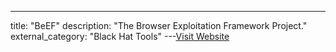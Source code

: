 ---
title: "BeEF"
description: "The Browser Exploitation Framework Project."
external_category: "Black Hat Tools"
---[Visit Website](http://beefproject.com)

